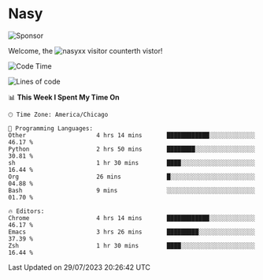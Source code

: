 # Nasy

<!--
<p align="center">
<img height="200" src="https://github-readme-stats.vercel.app/api?username=nasyxx&count_private=true&show_icons=true&theme=dracula&include_all_commits=true"/>
<img height="200" src="https://github-readme-stats.vercel.app/api/top-langs/?username=nasyxx&theme=dracula&hide=html,jupyter+notebook&count_private=true&show_icons=true"/>
</p>

  
----------------
-->

![Sponsor](https://img.shields.io/static/v1.svg?label=Sponsor&message=%E2%9D%A4&logo=GitHub&style=flat&color=pink)
 
Welcome, the ![nasyxx visitor counter](https://count.getloli.com/get/@nasyxx?theme=rule34)th vistor!
 
<!--START_SECTION:waka-->
![Code Time](http://img.shields.io/badge/Code%20Time-3%2C613%20hrs%2043%20mins-blue)

![Lines of code](https://img.shields.io/badge/From%20Hello%20World%20I%27ve%20Written-6.3%20million%20lines%20of%20code-blue)

📊 **This Week I Spent My Time On** 

```text
🕑︎ Time Zone: America/Chicago

💬 Programming Languages: 
Other                    4 hrs 14 mins       ████████████░░░░░░░░░░░░░   46.17 % 
Python                   2 hrs 50 mins       ████████░░░░░░░░░░░░░░░░░   30.81 % 
sh                       1 hr 30 mins        ████░░░░░░░░░░░░░░░░░░░░░   16.44 % 
Org                      26 mins             █░░░░░░░░░░░░░░░░░░░░░░░░   04.88 % 
Bash                     9 mins              ░░░░░░░░░░░░░░░░░░░░░░░░░   01.70 % 

🔥 Editors: 
Chrome                   4 hrs 14 mins       ████████████░░░░░░░░░░░░░   46.17 % 
Emacs                    3 hrs 26 mins       █████████░░░░░░░░░░░░░░░░   37.39 % 
Zsh                      1 hr 30 mins        ████░░░░░░░░░░░░░░░░░░░░░   16.44 % 
```


 Last Updated on 29/07/2023 20:26:42 UTC
<!--END_SECTION:waka-->

<!-- ![visitors](https://visitor-badge.laobi.icu/badge?page_id=nasyxx.nasyxx) -->
